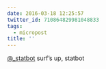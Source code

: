 ```yaml
---
date: 2016-03-18 12:25:57
twitter_id: 710864829981048833
tags:
  - micropost
title: ''
---
```


[@_statbot](https://twitter.com/_statbot) surf’s up, statbot
